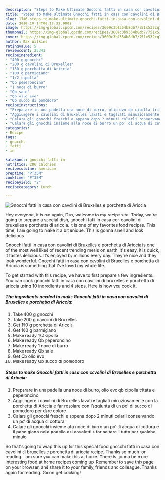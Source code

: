 ```yaml
---
description: "Steps to Make Ultimate Gnocchi fatti in casa con cavolini di Bruxelles e porchetta di Ariccia"
title: "Steps to Make Ultimate Gnocchi fatti in casa con cavolini di Bruxelles e porchetta di Ariccia"
slug: 1706-steps-to-make-ultimate-gnocchi-fatti-in-casa-con-cavolini-di-bruxelles-e-porchetta-di-ariccia
date: 2020-10-14T06:13:33.989Z
image: https://img-global.cpcdn.com/recipes/3609c3b9354b8db7/751x532cq70/gnocchi-fatti-in-casa-con-cavolini-di-bruxelles-e-porchetta-di-ariccia-recipe-main-photo.jpg
thumbnail: https://img-global.cpcdn.com/recipes/3609c3b9354b8db7/751x532cq70/gnocchi-fatti-in-casa-con-cavolini-di-bruxelles-e-porchetta-di-ariccia-recipe-main-photo.jpg
cover: https://img-global.cpcdn.com/recipes/3609c3b9354b8db7/751x532cq70/gnocchi-fatti-in-casa-con-cavolini-di-bruxelles-e-porchetta-di-ariccia-recipe-main-photo.jpg
author: Max Wilkins
ratingvalue: 5
reviewcount: 25341
recipeingredient:
- "400 g gnocchi"
- "200 g cavolini di Bruxelles"
- "150 g porchetta di Ariccia"
- "100 g parmigiano"
- "1/2 cipolla"
- "Qb peperoncino"
- "1 noce di burro"
- "Qb sale"
- "Qb olio evo"
- "Qb succo di pomodoro"
recipeinstructions:
- "Preparare in una padella una noce di burro, olio evo qb cipolla tritata e peperoncino"
- "Aggiungere i cavolini di Bruxelles lavati e tagliati minuziosamente con la porchetta di Ariccia e far rosolare con l’aggiunta di un po’ di succo di pomodoro per dare colore"
- "Calare gli gnocchi freschi e appena dopo 2 minuti colarli conservando un po’ di acqua di cottura"
- "Calare gli gnocchi insieme alla noce di burro un po’ di acqua di cottura e il parmigiano nella padella dei cavoletti e far saltare il tutto per qualche minuto"
categories:
- Recipe
tags:
- gnocchi
- fatti
- in

katakunci: gnocchi fatti in 
nutrition: 206 calories
recipecuisine: American
preptime: "PT35M"
cooktime: "PT35M"
recipeyield: "2"
recipecategory: Lunch

---
```



![Gnocchi fatti in casa con cavolini di Bruxelles e porchetta di Ariccia](https://img-global.cpcdn.com/recipes/3609c3b9354b8db7/751x532cq70/gnocchi-fatti-in-casa-con-cavolini-di-bruxelles-e-porchetta-di-ariccia-recipe-main-photo.jpg)

Hey everyone, it is me again, Dan, welcome to my recipe site. Today, we're going to prepare a special dish, gnocchi fatti in casa con cavolini di bruxelles e porchetta di ariccia. It is one of my favorites food recipes. This time, I am going to make it a bit unique. This is gonna smell and look delicious.



Gnocchi fatti in casa con cavolini di Bruxelles e porchetta di Ariccia is one of the most well liked of recent trending meals on earth. It's easy, it is quick, it tastes delicious. It's enjoyed by millions every day. They're nice and they look wonderful. Gnocchi fatti in casa con cavolini di Bruxelles e porchetta di Ariccia is something that I've loved my whole life.


To get started with this recipe, we have to first prepare a few ingredients. You can cook gnocchi fatti in casa con cavolini di bruxelles e porchetta di ariccia using 10 ingredients and 4 steps. Here is how you cook it.

<!--inarticleads1-->

##### The ingredients needed to make Gnocchi fatti in casa con cavolini di Bruxelles e porchetta di Ariccia:

1. Take 400 g gnocchi
1. Take 200 g cavolini di Bruxelles
1. Get 150 g porchetta di Ariccia
1. Get 100 g parmigiano
1. Make ready 1/2 cipolla
1. Make ready Qb peperoncino
1. Make ready 1 noce di burro
1. Make ready Qb sale
1. Get Qb olio evo
1. Make ready Qb succo di pomodoro




<!--inarticleads2-->

##### Steps to make Gnocchi fatti in casa con cavolini di Bruxelles e porchetta di Ariccia:

1. Preparare in una padella una noce di burro, olio evo qb cipolla tritata e peperoncino
1. Aggiungere i cavolini di Bruxelles lavati e tagliati minuziosamente con la porchetta di Ariccia e far rosolare con l’aggiunta di un po’ di succo di pomodoro per dare colore
1. Calare gli gnocchi freschi e appena dopo 2 minuti colarli conservando un po’ di acqua di cottura
1. Calare gli gnocchi insieme alla noce di burro un po’ di acqua di cottura e il parmigiano nella padella dei cavoletti e far saltare il tutto per qualche minuto




So that's going to wrap this up for this special food gnocchi fatti in casa con cavolini di bruxelles e porchetta di ariccia recipe. Thanks so much for reading. I am sure you can make this at home. There is gonna be more interesting food at home recipes coming up. Remember to save this page on your browser, and share it to your family, friends and colleague. Thanks again for reading. Go on get cooking!
